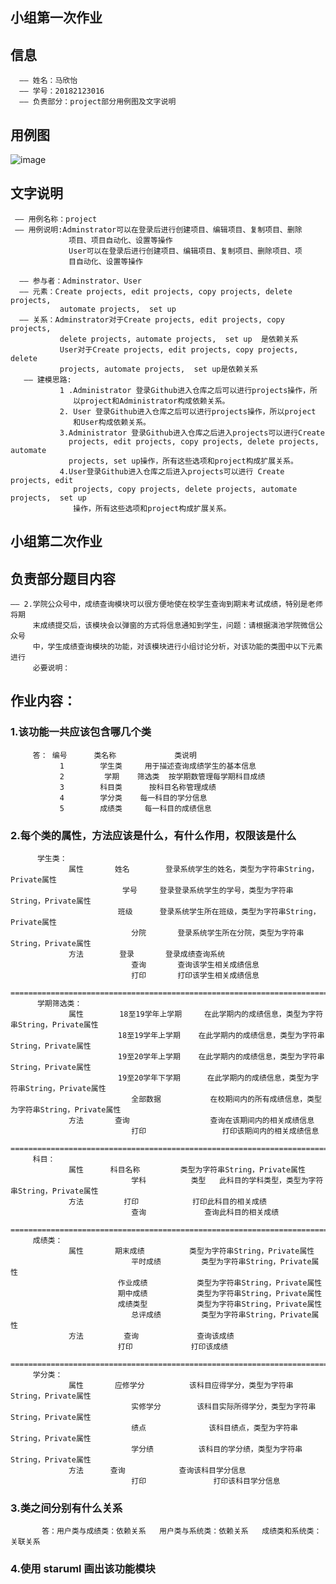 
## 小组第一次作业

## 信息 
      —— 姓名：马欣怡
      —— 学号：20182123016
      —— 负责部分：project部分用例图及文字说明

## 用例图
 ![image](https://github.com/xs080452/maxinyi20182123016.github.io/blob/main/er.png)

## 文字说明
     —— 用例名称：project
     —— 用例说明:Adminstrator可以在登录后进行创建项目、编辑项目、复制项目、删除
                 项目、项目自动化、设置等操作	 
                 User可以在登录后进行创建项目、编辑项目、复制项目、删除项目、项
                 目自动化、设置等操作

      —— 参与者：Adminstrator、User	
      —— 元素：Create projects, edit projects, copy projects, delete projects, 
               automate projects,  set up	
      —— 关系：Adminstrator对于Create projects, edit projects, copy projects, 
               delete projects, automate projects,  set up	是依赖关系
               User对于Create projects, edit projects, copy projects, delete 
               projects, automate projects,  set up是依赖关系
       —— 建模思路:
               1 .Administrator 登录Github进入仓库之后可以进行projects操作，所
                  以project和Administrator构成依赖关系。
               2. User 登录Github进入仓库之后可以进行projects操作，所以project
                  和User构成依赖关系。
               3.Administrator 登录Github进入仓库之后进入projects可以进行Create
                 projects, edit projects, copy projects, delete projects, automate 
                 projects, set up操作，所有这些选项和project构成扩展关系。
               4.User登录Github进入仓库之后进入projects可以进行 Create projects, edit 
                  projects, copy projects, delete projects, automate projects,  set up
                  操作，所有这些选项和project构成扩展关系。

## 小组第二次作业
## 负责部分题目内容
    —— 2.学院公众号中，成绩查询模块可以很方便地使在校学生查询到期末考试成绩，特别是老师将期
         末成绩提交后，该模块会以弹窗的方式将信息通知到学生，问题：请根据滇池学院微信公众号
         中，学生成绩查询模块的功能，对该模块进行小组讨论分析，对该功能的类图中以下元素进行
         必要说明：
## 作业内容：
   ###  1.该功能一共应该包含哪几个类	
         答： 编号   	类名称           	类说明         
               1	    学生类   	用于描述查询成绩学生的基本信息
               2	     学期    筛选类	按学期数管理每学期科目成绩
               3	    科目类  	 按科目名称管理成绩
               4	    学分类	   每一科目的学分信息
               5	    成绩类   	每一科目的成绩信息
   ###  2.每个类的属性，方法应该是什么，有什么作用，权限该是什么	
          学生类：
                 属性	      姓名	    登录系统学生的姓名，类型为字符串String，Private属性
                  	         学号	    登录登录系统学生的学号，类型为字符串String，Private属性
                           	班级    	登录系统学生所在班级，类型为字符串String，Private属性
                        	   分院	    登录系统学生所在分院，类型为字符串String，Private属性
                 方法   	   登录	    登录成绩查询系统
	                           查询    	查询该学生相关成绩信息
	                           打印    	打印该学生相关成绩信息
         ===========================================================================================
          学期筛选类：
                 属性   	   18至19学年上学期	  在此学期内的成绩信息，类型为字符串String，Private属性
                           	18至19学年上学期	  在此学期内的成绩信息，类型为字符串String，Private属性
                           	19至20学年上学期	  在此学期内的成绩信息，类型为字符串String，Private属性
                           	19至20学年下学期  	在此学期内的成绩信息，类型为字符串String，Private属性
                        	   全部数据	          在校期间内的所有成绩信息，类型为字符串String，Private属性
                 方法	      查询	              查询在该期间内的相关成绩信息
	                           打印    	          打印该期间内的相关成绩信息
         ============================================================================================
         科目：
                 属性      科目名称	      类型为字符串String，Private属性
	                           学科          类型	此科目的学科类型，类型为字符串String，Private属性
                 方法      	打印	          打印此科目的相关成绩
	                           查询	          查询此科目的相关成绩
         =============================================================================================
         成绩类：
                 属性	      期末成绩       	类型为字符串String，Private属性
	                           平时成绩       	类型为字符串String，Private属性
                           	作业成绩	       类型为字符串String，Private属性
                           	期中成绩	       类型为字符串String，Private属性
                           	成绩类型	       类型为字符串String，Private属性
	                           总评成绩       	类型为字符串String，Private属性
                 方法      	查询	           查询该成绩
                           	打印	           打印该成绩
         =============================================================================================
         学分类：
                 属性	      应修学分       	该科目应得学分，类型为字符串String，Private属性
	                           实修学分	       该科目实际所得学分，类型为字符串String，Private属性
	                           绩点	           该科目绩点，类型为字符串String，Private属性
	                           学分绩         	该科目的学分绩，类型为字符串String，Private属性
                 方法      查询	           查询该科目学分信息
	                           打印           	打印该科目学分信息

### 3.类之间分别有什么关系	
           答：用户类与成绩类：依赖关系   用户类与系统类：依赖关系   成绩类和系统类：关联关系
### 4.使用 staruml 画出该功能模块
    
         
             
